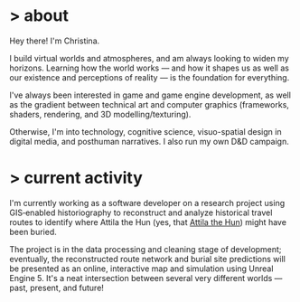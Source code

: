 # > about

Hey there! I'm Christina. 

I build virtual worlds and atmospheres, and am always looking to widen my horizons. Learning how the world works — and how it shapes us as well as our existence and perceptions of reality — is the foundation for everything.

I've always been interested in game and game engine development, as well as the gradient between technical art and computer graphics (frameworks, shaders, rendering, and 3D modelling/texturing).

Otherwise, I'm into technology, cognitive science, visuo-spatial design in digital media, and posthuman narratives. I also run my own D&D campaign.

# > current activity

I'm currently working as a software developer on a research project using GIS‐enabled historiography to reconstruct and analyze historical travel routes to identify where Attila the Hun (yes, that [Attila the Hun](https://en.wikipedia.org/wiki/Attila)) might have been buried.

The project is in the data processing and cleaning stage of development; eventually, the reconstructed route network and burial site predictions will be presented as an online, interactive map and simulation using Unreal Engine 5. It's a neat intersection between several very different worlds — past, present, and future!